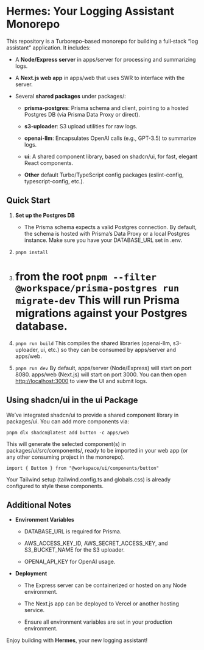 Hermes: Your Logging Assistant Monorepo
=======================================

This repository is a Turborepo–based monorepo for building a full‐stack “log assistant” application. It includes:

*   A **Node/Express server** in apps/server for processing and summarizing logs.
    
*   A **Next.js web app** in apps/web that uses SWR to interface with the server.
    
*   Several **shared packages** under packages/:
    
    *   **prisma-postgres**: Prisma schema and client, pointing to a hosted Postgres DB (via Prisma Data Proxy or direct).
        
    *   **s3-uploader**: S3 upload utilities for raw logs.
        
    *   **openai-llm**: Encapsulates OpenAI calls (e.g., GPT-3.5) to summarize logs.
        
    *   **ui**: A shared component library, based on shadcn/ui, for fast, elegant React components.
        
    *   **Other** default Turbo/TypeScript config packages (eslint-config, typescript-config, etc.).
        

Quick Start
-----------

1.  **Set up the Postgres DB**
    
    *   The Prisma schema expects a valid Postgres connection. By default, the schema is hosted with Prisma’s Data Proxy or a local Postgres instance. Make sure you have your DATABASE\_URL set in .env.
        
2.  `pnpm install`
    
3.  # from the root `pnpm --filter @workspace/prisma-postgres run migrate-dev` This will run Prisma migrations against your Postgres database.
    
4.  `pnpm run build` This compiles the shared libraries (openai-llm, s3-uploader, ui, etc.) so they can be consumed by apps/server and apps/web.
    
5.  `pnpm run dev` By default, apps/server (Node/Express) will start on port 8080. apps/web (Next.js) will start on port 3000. You can then open [http://localhost:3000](http://localhost:3000) to view the UI and submit logs.
    

Using shadcn/ui in the ui Package
---------------------------------

We’ve integrated shadcn/ui to provide a shared component library in packages/ui. You can add more components via:

`pnpm dlx shadcn@latest add button -c apps/web`

This will generate the selected component(s) in packages/ui/src/components/, ready to be imported in your web app (or any other consuming project in the monorepo).

`import { Button } from "@workspace/ui/components/button"`

Your Tailwind setup (tailwind.config.ts and globals.css) is already configured to style these components.


Additional Notes
----------------

*   **Environment Variables**
    
    *   DATABASE\_URL is required for Prisma.
        
    *   AWS\_ACCESS\_KEY\_ID, AWS\_SECRET\_ACCESS\_KEY, and S3\_BUCKET\_NAME for the S3 uploader.
        
    *   OPENAI\_API\_KEY for OpenAI usage.
        
*   **Deployment**
    
    *   The Express server can be containerized or hosted on any Node environment.
        
    *   The Next.js app can be deployed to Vercel or another hosting service.
        
    *   Ensure all environment variables are set in your production environment.
        

Enjoy building with **Hermes**, your new logging assistant!